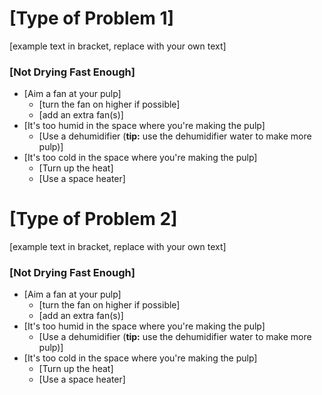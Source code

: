 # [Type of Problem 1]
[example text in bracket, replace with your own text]

### [Not Drying Fast Enough]
- [Aim a fan at your pulp]
  - [turn the fan on higher if possible]
  - [add an extra fan(s)]
- [It's too humid in the space where you're making the pulp]
  - [Use a dehumidifier (**tip:** use the dehumidifier water to make more pulp)]
- [It's too cold in the space where you're making the pulp]
  - [Turn up the heat]
  - [Use a space heater]

# [Type of Problem 2]
[example text in bracket, replace with your own text]

### [Not Drying Fast Enough]
- [Aim a fan at your pulp]
  - [turn the fan on higher if possible]
  - [add an extra fan(s)]
- [It's too humid in the space where you're making the pulp]
  - [Use a dehumidifier (**tip:** use the dehumidifier water to make more pulp)]
- [It's too cold in the space where you're making the pulp]
  - [Turn up the heat]
  - [Use a space heater]
